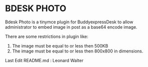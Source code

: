 BDESK PHOTO
============

Bdesk Photo is a tinymce plugin for BuddyexpressDesk to allow administrator to embed image in post as a base64 encode image.

There are some restrictions in plugin like:
 1. The image must be equal to or less then 500KB
 2. The image must be equal to or less then 800x800 in dimensions.


Last Edit README.md : Leonard Walter
